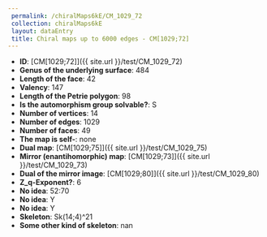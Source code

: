 ```yaml
--- 
 permalink: /chiralMaps6kE/CM_1029_72 
 collection: chiralMaps6kE
 layout: dataEntry
 title: Chiral maps up to 6000 edges - CM[1029;72]
---
```


- **ID**: [CM[1029;72]]({{ site.url }}/test/CM_1029_72)
- **Genus of the underlying surface**: 484
- **Length of the face**: 42
- **Valency**: 147
- **Length of the Petrie polygon**: 98
- **Is the automorphism group solvable?**: S
- **Number of vertices**: 14
- **Number of edges**: 1029
- **Number of faces**: 49
- **The map is self-**: none
- **Dual map**: [CM[1029;75]]({{ site.url }}/test/CM_1029_75)
- **Mirror (enantihomorphic) map**: [CM[1029;73]]({{ site.url }}/test/CM_1029_73)
- **Dual of the mirror image**: [CM[1029;80]]({{ site.url }}/test/CM_1029_80)
- **Z_q-Exponent?**: 6
- **No idea**:  52:70
- **No idea**: Y
- **No idea**: Y
- **Skeleton**: Sk(14;4)^21
- **Some other kind of skeleton**: nan
